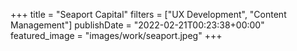 +++
title = "Seaport Capital"
filters = ["UX Development", "Content Management"]
publishDate = "2022-02-21T00:23:38+00:00"
featured_image = "images/work/seaport.jpeg"
+++